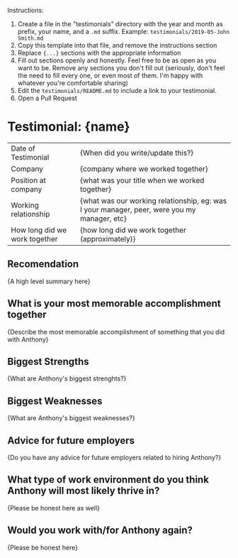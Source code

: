 Instructions:

1. Create a file in the "testimonials" directory with the year and month as prefix, your name, and a `.md` suffix. Example: `testimonials/2019-05-John Smith.md`
2. Copy this template into that file, and remove the instructions section
3. Replace `{...}` sections with the appropriate information
4. Fill out sections openly and honestly. Feel free to be as open as you want to be. Remove any sections you don't fill out (seriously, don't feel the need to fill every one, or even most of them. I'm happy with whatever you're comfortable sharing)
5. Edit the `testimonials/README.md` to include a link to your testimonial.
6. Open a Pull Request 

# Testimonial: {name}

|||
|-------------------------------|---------------------------------------------------------------------------------------------|
| Date of Testimonial           | {When did you write/update this?}                                                           |
| Company                       | {company where we worked together}                                                          |
| Position at company           | {what was your title when we worked together}                                               |
| Working relationship          | {what was our working relationship, eg: was I your manager, peer, were you my manager, etc} |
| How long did we work together | {how long did we work together (approximately)}                                             |

## Recomendation

{A high level summary here}

## What is your most memorable accomplishment together

{Describe the most memorable accomplishment of something that you did with Anthony}

## Biggest Strengths

{What are Anthony's biggest strenghts?}

## Biggest Weaknesses

{What are Anthony's biggest weaknesses?}

## Advice for future employers

{Do you have any advice for future employers related to hiring Anthony?}

## What type of work environment do you think Anthony will most likely thrive in?

{Please be honest here as well}

## Would you work with/for Anthony again?

{Please be honest here}

